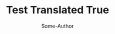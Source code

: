 ---
status: translated
title: "Test Translated True"
author: Some-Author
collector: some-collector
collected_date: 20240223
translator: inscripoem
translated_date: 20240223
link: http://www.example.com/
---
